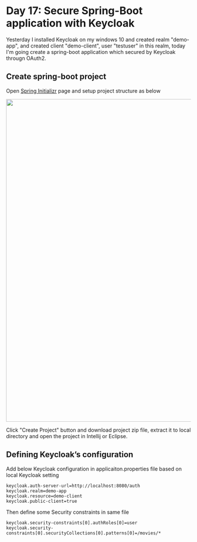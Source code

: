 # Day 17: Secure Spring-Boot application with Keycloak

Yesterday I installed Keycloak on my windows 10 and created realm "demo-app", and created client "demo-client", user "testuser" in this realm, today I'm going create a spring-boot application which secured by Keycloak througn OAuth2.

## Create spring-boot project

Open [Spring Initializr](https://start.spring.io/) page and setup project structure as below

<img width="880" src="https://user-images.githubusercontent.com/3359299/47128328-c5144980-d25e-11e8-9a2f-44ae91044d95.PNG" />

Click "Create Project" button and download project zip file, extract it to local directory and open the project in Intellij or Eclipse.

## Defining Keycloak’s configuration

Add below Keycloak configuration in applicaiton.properties file based on local Keycloak setting
```
keycloak.auth-server-url=http://localhost:8080/auth
keycloak.realm=demo-app
keycloak.resource=demo-client
keycloak.public-client=true
```

Then define some Security constraints in same file

```
keycloak.security-constraints[0].authRoles[0]=user
keycloak.security-constraints[0].securityCollections[0].patterns[0]=/movies/*
```
